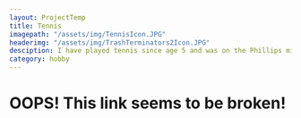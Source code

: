 ```yaml
---
layout: ProjectTemp
title: Tennis
imagepath: "/assets/img/TennisIcon.JPG"
headerimg: "/assets/img/TrashTerminators2Icon.JPG"
desciption: I have played tennis since age 5 and was on the Phillips middle school tennis team. I also learned to play golf in 4th grade. Last year I played on East Chapel Hill High golf team (JV).
category: hobby
---
```

# OOPS! This link seems to be broken!
